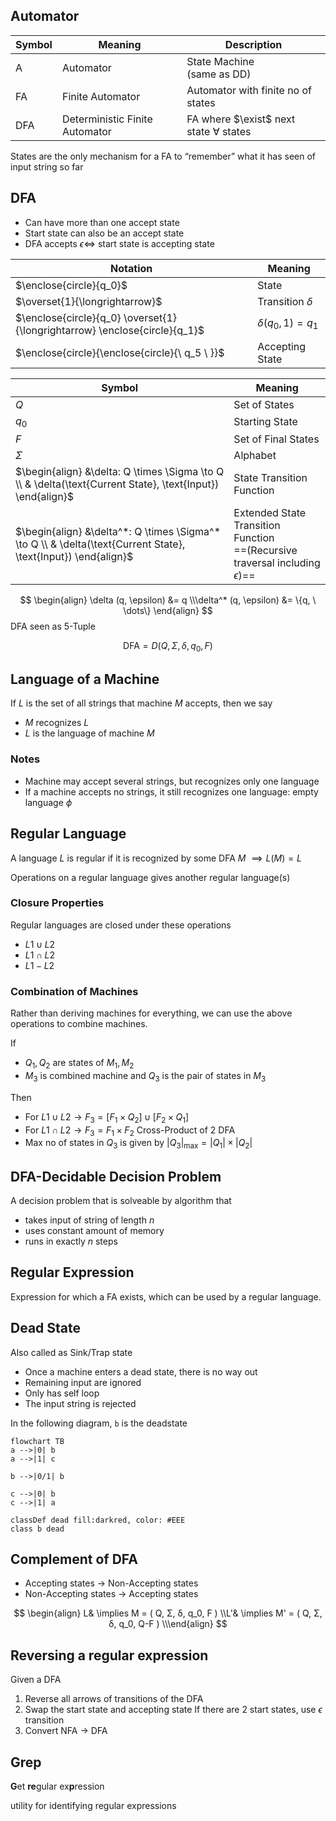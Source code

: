 ## Automator

| Symbol | Meaning                        | Description                                   |
| ------ | ------------------------------ | --------------------------------------------- |
| A      | Automator                      | State Machine<br />(same as DD)               |
| FA     | Finite Automator               | Automator with finite no of states            |
| DFA    | Deterministic Finite Automator | FA where $\exist$ next state $\forall$ states |

States are the only mechanism for a FA to “remember” what it has seen of input string so far

## DFA

- Can have more than one accept state
- Start state can also be an accept state
- DFA accepts $\epsilon \iff$ start state is accepting state

| Notation                                                     | Meaning                |
| ------------------------------------------------------------ | ---------------------- |
| $\enclose{circle}{q_0}$                                      | State                  |
| $\overset{1}{\longrightarrow}$                               | Transition $\delta$    |
| $\enclose{circle}{q_0} \overset{1}{\longrightarrow} \enclose{circle}{q_1}$ | $\delta(q_0, 1) = q_1$ |
| $\enclose{circle}{\enclose{circle}{\ q_5 \ }}$               | Accepting State        |

| Symbol                                                       | Meaning                                                      |
| ------------------------------------------------------------ | ------------------------------------------------------------ |
| $Q$                                                          | Set of States                                                |
| $q_0$                                                        | Starting State                                               |
| $F$                                                          | Set of Final States                                          |
| $\Sigma$                                                     | Alphabet                                                     |
| $\begin{align} &\delta: Q \times \Sigma \to Q \\ & \delta(\text{Current State}, \text{Input}) \end{align}$ | State Transition Function                                    |
| $\begin{align} &\delta^*: Q \times \Sigma^* \to Q \\ & \delta(\text{Current State}, \text{Input}) \end{align}$ | Extended State Transition Function<br />==(Recursive traversal including $\epsilon$)== |

$$
\begin{align}
\delta (q, \epsilon) &= q \\\delta^* (q, \epsilon) &= \{q, \ \dots\}
\end{align}
$$
DFA seen as 5-Tuple

$$
\text{DFA} = D(Q, \Sigma, \delta, q_0, F)
$$

## Language of a Machine

If $L$ is the set of all strings that machine $M$ accepts, then we say

- $M$ recognizes $L$
- $L$ is the language of machine $M$

### Notes

- Machine may accept several strings, but recognizes only one language
- If a machine accepts no strings, it still recognizes one language: empty language $\phi$

## Regular Language

A language $L$ is regular if it is recognized by some DFA $M$ $\implies L(M)= L$

Operations on a regular language gives another regular language(s)

### Closure Properties

Regular languages are closed under these operations

- $L1 \cup L2$
- $L1 \cap L2$
- $L1 - L2$

### Combination of Machines

Rather than deriving machines for everything, we can use the above operations to combine machines.

If

- $Q_1, Q_2$ are states of $M_1, M_2$
- $M_3$ is combined machine and $Q_3$ is the pair of states in $M_3$

Then

- For $L1 \cup L2 \to F_3 = [F_1 \times Q_2] \cup [F_2 \times Q_1]$
- For $L1 \cap L2 \to F_3 = F_1 \times F_2$
  Cross-Product of 2 DFA
- Max no of states in $Q_3$ is given by $|Q_3|_\max = |Q_1| \times |Q_2|$

## DFA-Decidable Decision Problem

A decision problem that is solveable by algorithm that

- takes input of string of length $n$
- uses constant amount of memory
- runs in exactly $n$ steps

## Regular Expression

Expression for which a FA exists, which can be used by a regular language.

## Dead State

Also called as Sink/Trap state

- Once a machine enters a dead state, there is no way out
- Remaining input are ignored
- Only has self loop
- The input string is rejected

In the following diagram, `b` is the deadstate

```mermaid
flowchart TB
a -->|0| b
a -->|1| c

b -->|0/1| b

c -->|0| b
c -->|1| a

classDef dead fill:darkred, color: #EEE
class b dead
```

## Complement of DFA

- Accepting states $\to$ Non-Accepting states
- Non-Accepting states $\to$ Accepting states

$$
\begin{align}
L& \implies
M = ( Q, Σ, δ, q_0, F ) \\L'& \implies
M' = ( Q, Σ, δ, q_0, Q-F ) \\\end{align}
$$

## Reversing a regular expression

Given a DFA

1. Reverse all arrows of transitions of the DFA
2. Swap the start state and accepting state
   If there are 2 start states, use $\epsilon$ transition
3. Convert NFA $\to$ DFA

## Grep

**G**et **re**gular ex**p**ression

utility for identifying regular expressions